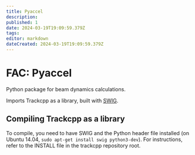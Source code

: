 ```yaml
---
title: Pyaccel
description: 
published: 1
date: 2024-03-19T19:09:59.379Z
tags: 
editor: markdown
dateCreated: 2024-03-19T19:09:59.379Z
---
```


# FAC: Pyaccel

Python package for beam dynamics calculations.

Imports Trackcpp as a library, built with [SWIG](http://swig.org/).

## Compiling Trackcpp as a library

To compile, you need to have SWIG and the Python header file installed (on Ubuntu 14.04, `sudo apt-get install swig python3-dev`). For instructions, refer to the INSTALL file in the trackcpp repository root. 